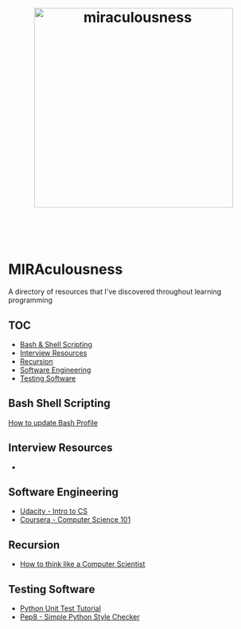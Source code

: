 <h1 align="center">
<br>
<img width="400" src="http://miramollar.com/media/logo.png" alt="miraculousness">
<br>
<br>
<br>
</h1>

# MIRAculousness
A directory of resources that I've discovered throughout learning programming

## TOC

- [Bash & Shell Scripting](#bash-shell-scripting)
- [Interview Resources](#interview-resources)
- [Recursion](#recursion)
- [Software Engineering](#software-engineering)
- [Testing Software](#testing-software)

## Bash Shell Scripting
  [How to update Bash Profile](http://natelandau.com/my-mac-osx-bash_profile/)
## Interview Resources

- []()

## Software Engineering

- [Udacity - Intro to CS](https://www.udacity.com/course/intro-to-computer-science--cs101)
- [Coursera - Computer Science 101](https://www.coursera.org/course/cs101)

## Recursion
- [How to think like a Computer Scientist](http://interactivepython.org/courselib/static/thinkcspy/Recursion/recursionsimple.html)

## Testing Software
 - [Python Unit Test Tutorial](https://github.com/cgoldberg/python-unittest-tutorial)
 - [Pep8 - Simple Python Style Checker](https://github.com/PyCQA/pep8)
